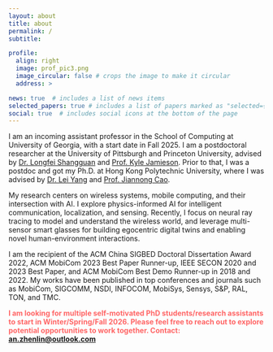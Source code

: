 ```yaml
---
layout: about
title: about
permalink: /
subtitle: 

profile:
  align: right
  image: prof_pic3.png
  image_circular: false # crops the image to make it circular
  address: >

news: true  # includes a list of news items
selected_papers: true # includes a list of papers marked as "selected={true}"
social: true  # includes social icons at the bottom of the page
---
```


I am an incoming assistant professor in the School of Computing at University of Georgia, with a start date in Fall 2025. I am a postdoctoral researcher at the University of Pittsburgh and Princeton University, advised by [Dr. Longfei Shangguan](https://shanggdlk.github.io/) and [Prof. Kyle Jamieson](https://www.cs.princeton.edu/~kylej/). Prior to that, I was a postdoc and got my Ph.D. at Hong Kong Polytechnic University, where I was advised by [Dr. Lei Yang](https://web.comp.polyu.edu.hk/csyanglei/#/pages/profile/about) and [Prof. Jiannong Cao](https://www4.comp.polyu.edu.hk/~csjcao/). 

My research centers on wireless systems, mobile computing, and their intersection with AI. I explore physics-informed AI for intelligent communication, localization, and sensing. Recently, I focus on neural ray tracing to model and understand the wireless world, and leverage multi-sensor smart glasses for building egocentric digital twins and enabling novel human-environment interactions.

I am the recipient of the ACM China SIGBED Doctoral Dissertation Award 2022, ACM MobiCom 2023 Best Paper Runner-up, IEEE SECON 2020 and 2023 Best Paper, and ACM MobiCom Best Demo Runner-up in 2018 and 2022. My works have been published in top conferences and journals such as MobiCom, SIGCOMM, NSDI, INFOCOM, MobiSys, Sensys, S&P, RAL, TON, and TMC.

<p><strong style="color:#FF6666;">I am looking for multiple self-motivated PhD students/research assistants to start in Winter/Spring/Fall 2026. Please feel free to reach out to explore potential opportunities to work together. Contact: <a href="mailto:an.zhenlin@outlook.com">an.zhenlin@outlook.com</a> </strong></p>

<!-- Write your biography here. Tell the world about yourself. Link to your favorite [subreddit](http://reddit.com). You can put a picture in, too. The code is already in, just name your picture `prof_pic.jpg` and put it in the `img/` folder.

Put your address / P.O. box / other info right below your picture. You can also disable any of these elements by editing `profile` property of the YAML header of your `_pages/about.md`. Edit `_bibliography/papers.bib` and Jekyll will render your [publications page](/al-folio/publications/) automatically.

Link to your social media connections, too. This theme is set up to use [Font Awesome icons](http://fortawesome.github.io/Font-Awesome/) and [Academicons](https://jpswalsh.github.io/academicons/), like the ones below. Add your Facebook, Twitter, LinkedIn, Google Scholar, or just disable all of them. -->
